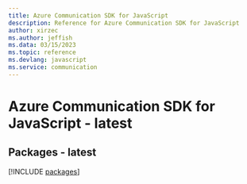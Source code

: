 ```yaml
---
title: Azure Communication SDK for JavaScript
description: Reference for Azure Communication SDK for JavaScript
author: xirzec
ms.author: jeffish
ms.data: 03/15/2023
ms.topic: reference
ms.devlang: javascript
ms.service: communication
---
```

# Azure Communication SDK for JavaScript - latest
## Packages - latest
[!INCLUDE [packages](communication-index.md)]